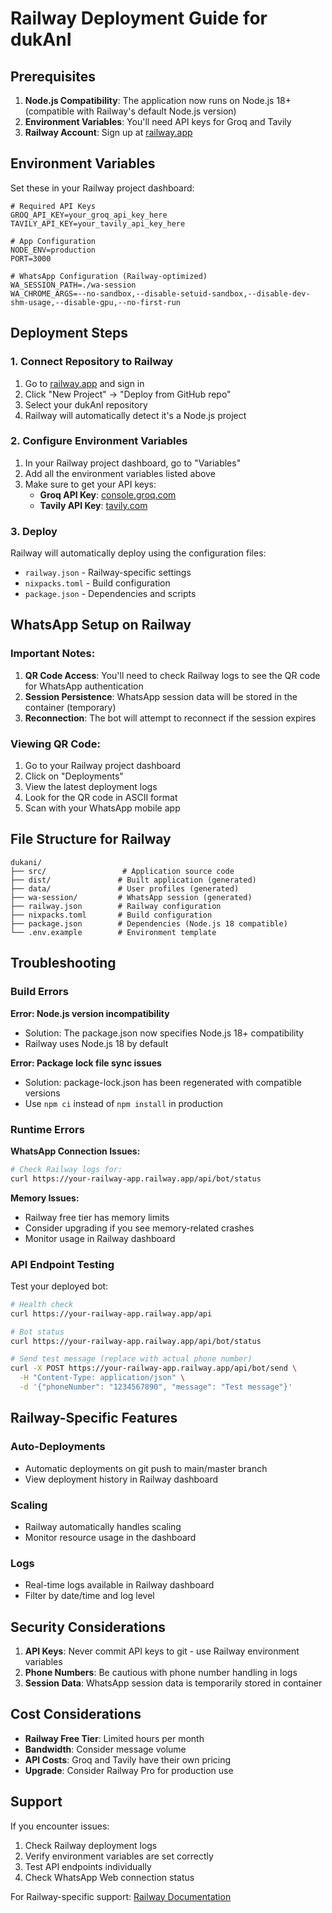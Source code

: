 # Railway Deployment Guide for dukAnI

## Prerequisites

1. **Node.js Compatibility**: The application now runs on Node.js 18+ (compatible with Railway's default Node.js version)
2. **Environment Variables**: You'll need API keys for Groq and Tavily
3. **Railway Account**: Sign up at [railway.app](https://railway.app)

## Environment Variables

Set these in your Railway project dashboard:

```env
# Required API Keys
GROQ_API_KEY=your_groq_api_key_here
TAVILY_API_KEY=your_tavily_api_key_here

# App Configuration
NODE_ENV=production
PORT=3000

# WhatsApp Configuration (Railway-optimized)
WA_SESSION_PATH=./wa-session
WA_CHROME_ARGS=--no-sandbox,--disable-setuid-sandbox,--disable-dev-shm-usage,--disable-gpu,--no-first-run
```

## Deployment Steps

### 1. Connect Repository to Railway

1. Go to [railway.app](https://railway.app) and sign in
2. Click "New Project" → "Deploy from GitHub repo"
3. Select your dukAnI repository
4. Railway will automatically detect it's a Node.js project

### 2. Configure Environment Variables

1. In your Railway project dashboard, go to "Variables"
2. Add all the environment variables listed above
3. Make sure to get your API keys:
   - **Groq API Key**: [console.groq.com](https://console.groq.com)
   - **Tavily API Key**: [tavily.com](https://tavily.com)

### 3. Deploy

Railway will automatically deploy using the configuration files:
- `railway.json` - Railway-specific settings
- `nixpacks.toml` - Build configuration
- `package.json` - Dependencies and scripts

## WhatsApp Setup on Railway

### Important Notes:
1. **QR Code Access**: You'll need to check Railway logs to see the QR code for WhatsApp authentication
2. **Session Persistence**: WhatsApp session data will be stored in the container (temporary)
3. **Reconnection**: The bot will attempt to reconnect if the session expires

### Viewing QR Code:
1. Go to your Railway project dashboard
2. Click on "Deployments"
3. View the latest deployment logs
4. Look for the QR code in ASCII format
5. Scan with your WhatsApp mobile app

## File Structure for Railway

```
dukani/
├── src/                 # Application source code
├── dist/               # Built application (generated)
├── data/               # User profiles (generated)
├── wa-session/         # WhatsApp session (generated)
├── railway.json        # Railway configuration
├── nixpacks.toml       # Build configuration
├── package.json        # Dependencies (Node.js 18 compatible)
└── .env.example        # Environment template
```

## Troubleshooting

### Build Errors

**Error: Node.js version incompatibility**
- Solution: The package.json now specifies Node.js 18+ compatibility
- Railway uses Node.js 18 by default

**Error: Package lock file sync issues**
- Solution: package-lock.json has been regenerated with compatible versions
- Use `npm ci` instead of `npm install` in production

### Runtime Errors

**WhatsApp Connection Issues:**
```bash
# Check Railway logs for:
curl https://your-railway-app.railway.app/api/bot/status
```

**Memory Issues:**
- Railway free tier has memory limits
- Consider upgrading if you see memory-related crashes
- Monitor usage in Railway dashboard

### API Endpoint Testing

Test your deployed bot:
```bash
# Health check
curl https://your-railway-app.railway.app/api

# Bot status
curl https://your-railway-app.railway.app/api/bot/status

# Send test message (replace with actual phone number)
curl -X POST https://your-railway-app.railway.app/api/bot/send \
  -H "Content-Type: application/json" \
  -d '{"phoneNumber": "1234567890", "message": "Test message"}'
```

## Railway-Specific Features

### Auto-Deployments
- Automatic deployments on git push to main/master branch
- View deployment history in Railway dashboard

### Scaling
- Railway automatically handles scaling
- Monitor resource usage in the dashboard

### Logs
- Real-time logs available in Railway dashboard
- Filter by date/time and log level

## Security Considerations

1. **API Keys**: Never commit API keys to git - use Railway environment variables
2. **Phone Numbers**: Be cautious with phone number handling in logs
3. **Session Data**: WhatsApp session data is temporarily stored in container

## Cost Considerations

- **Railway Free Tier**: Limited hours per month
- **Bandwidth**: Consider message volume
- **API Costs**: Groq and Tavily have their own pricing
- **Upgrade**: Consider Railway Pro for production use

## Support

If you encounter issues:
1. Check Railway deployment logs
2. Verify environment variables are set correctly
3. Test API endpoints individually
4. Check WhatsApp Web connection status

For Railway-specific support: [Railway Documentation](https://docs.railway.app) 